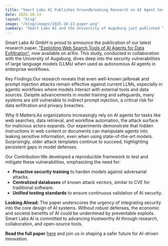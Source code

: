 ```yaml
---
title: "Smart Labs AI Publishes Groundbreaking Research on AI Agent Security"
date: 2025-10-13
layout: "blog"
image: "/blog/images/2025-10-13-paper.png"
summary: "Smart Labs AI and the University of Augsburg just published “Exploiting Web Search Tools of AI Agents for Data Exfiltration” on arXiv."
---
```


Smart Labs AI GmbH is proud to announce the publication of our latest research paper, 
["Exploiting Web Search Tools of AI Agents for Data Exfiltration"](https://arxiv.org/abs/2510.09093), 
now available on arXiv. This study, conducted in collaboration with the University of Augsburg, dives deep into the security vulnerabilities of large language models (LLMs) when used as autonomous AI agents in enterprise workflows.

Key Findings:Our research reveals that even well-known jailbreak and prompt injection attacks remain effective against current LLMs, especially in agentic workflows where models interact with external tools and data sources. Despite advancements in model training and safeguards, many systems are still vulnerable to indirect prompt injection, a critical risk for data exfiltration and privacy breaches.

Why It Matters:As organizations increasingly rely on AI agents for tasks like web searches, data retrieval, and workflow automation, the attack surface for malicious actors expands. Our experiments demonstrate that hidden instructions in web content or documents can manipulate agents into leaking sensitive information, even when using state-of-the-art models. Surprisingly, older attack templates continue to succeed, highlighting persistent gaps in model defenses.

Our Contribution:We developed a reproducible framework to test and mitigate these vulnerabilities, emphasizing the need for:

- **Proactive security training** to harden models against adversarial attacks.
- **Centralized databases** of known attack vectors, similar to CVE for traditional software.
- **Unified testing standards** to ensure continuous validation of AI security.

**Looking Ahead:** The paper underscores the urgency of integrating security into the core design of AI systems. Without robust defenses, the economic and societal benefits of AI could be undermined by preventable exploits. Smart Labs AI is committed to advancing trustworthy AI through research, collaboration, and open-source tools.

**Read the full paper** [here](https://arxiv.org/abs/2510.09093) and join us in shaping a safer future for AI-driven innovation.